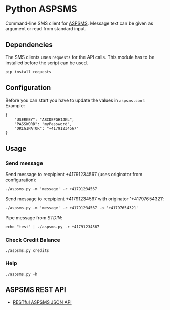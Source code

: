 # Python ASPSMS

Command-line SMS client for [ASPSMS](http://www.aspsms.com/).
Message text can be given as argument or read from standard input.

## Dependencies
The SMS clients uses `requests` for the API calls. This module has to be installed before the script can be used.
```
pip install requests
```

## Configuration
Before you can start you have to update the values in `aspsms.conf`:  
Example:
```
{
    "USERKEY": "ABCDEFGHIJKL",
    "PASSWORD": "myPassword",
    "ORIGINATOR": "+41791234567"
}
```

## Usage
### Send message
Send message to recpipient +41791234567 (uses originator from configuration):
```
./aspsms.py -m 'message' -r +41791234567
```
Send message to recpipient +41791234567 with originator '+41797654321':
```
./aspsms.py -m 'message' -r +41791234567 -o '+41797654321'
```
Pipe message from _STDIN_:
```
echo "test" | ./aspsms.py -r +41791234567
```

### Check Credit Balance
```
./aspsms.py credits
```

### Help
```
./aspsms.py -h
```

## ASPSMS REST API
- [RESTful ASPSMS JSON API](https://json.aspsms.com/)
